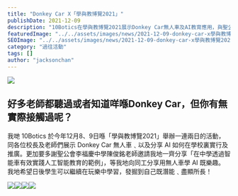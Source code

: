 ```yaml
---
title: "Donkey Car X「學與教博覽2021」"
publishDate: 2021-12-09
description: "10Botics在學與教博覽2021展示Donkey Car無人車及AI教育應用，與聖公會李福慶中學分享智能車實踐人工智能教育的範例，讓學生在玩樂中學習AI技術。"
featuredImage: "../../assets/images/news/2021-12-09-donkey-car-x學與教博覽2021/image1.png"
SEOImage: "../../assets/images/news/2021-12-09-donkey-car-x學與教博覽2021/image1.png"
category: "過往活動"
tags: []
author: "jacksonchan"
---
```


![](https://staging.10botics.com/wp-content/uploads/2023/08/a5adf595133931a26773798e00c48180-1-1024x576.jpeg)

## 好多老師都聽過或者知道咩喺Donkey Car，但你有無實際接觸過呢？

我哋 10Botics 於今年12月8、9日喺「學與教博覽2021」舉辦一連兩日的活動，同各位校長及老師們展示 Donkey Car 無人車﹑以及分享 AI 如何在學校裏實行及推廣。更加要多謝聖公會李福慶中學陳俊銘老師邀請我地一齊分享「在中學透過智能車有效實踐人工智能教育的範例」，等我地向同工分享用無人車學 AI 既樂趣。我地希望日後學生可以繼續在玩樂中學習，發掘到自己既潛能﹑盡顯所長！

![](https://i0.wp.com/staging.10botics.com/wp-content/uploads/2023/08/7c5df0777783a143044a021e995ddad2-1-1024x577.jpeg?ssl=1)![](https://i1.wp.com/staging.10botics.com/wp-content/uploads/2023/08/78d745d398ef19ef1b84d67c5d4d4ed8-1-1024x577.jpeg?ssl=1)![](https://i1.wp.com/staging.10botics.com/wp-content/uploads/2023/08/394141ffb85e4aabe5e3c7f243afbba2-1-1024x768.jpeg?ssl=1)![](https://i2.wp.com/staging.10botics.com/wp-content/uploads/2023/08/caf5de7355c9f1220bbbb14d870a09b2-1-1024x577.jpeg?ssl=1)
